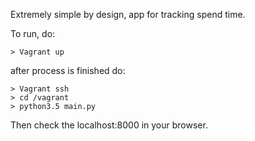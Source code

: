 Extremely simple by design, app for tracking spend time.

To run, do:
```
> Vagrant up
```

after process is finished do:
```
> Vagrant ssh
> cd /vagrant
> python3.5 main.py
```

Then check the localhost:8000 in your browser.